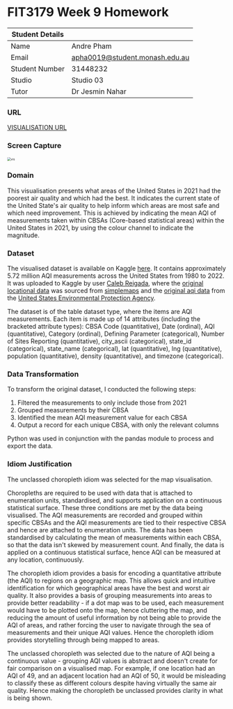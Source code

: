 # FIT3179 Week 9 Homework

| Student Details |                                                              |
| --------------- | ------------------------------------------------------------ |
| Name            | Andre Pham                                                   |
| Email           | [apha0019@student.monash.edu.au](mailto:apha0019@student.monash.edu.au) |
| Student Number  | 31448232                                                     |
| Studio          | Studio 03                                                    |
| Tutor           | Dr Jesmin Nahar                                              |

### URL

[VISUALISATION URL](https://andre-pham.github.io/FIT3179-Homework-Week9/)

### Screen Capture

<img src="C:\Users\andre\Desktop\Repositories\FIT3179\FIT3179-Homework-Week9\vis.PNG" alt="vis" style="zoom: 50%;" /> 

### Domain

This visualisation presents what areas of the United States in 2021 had the poorest air quality and which had the best. It indicates the current state of the United State's air quality to help inform which areas are most safe and which need improvement. This is achieved by indicating the mean AQI of measurements taken within CBSAs (Core-based statistical areas) within the United States in 2021, by using the colour channel to indicate the magnitude.

### Dataset

The visualised dataset is available on Kaggle [here](https://www.kaggle.com/datasets/calebreigada/us-air-quality-1980present). It contains approximately 5.72 million AQI measurements across the United States from 1980 to 2022. It was uploaded to Kaggle by user [Caleb Reigada](https://www.kaggle.com/calebreigada), where the [original locational data](https://simplemaps.com/data/us-cities) was sourced from [simplemaps](https://simplemaps.com/data) and the [original aqi data](https://aqs.epa.gov/aqsweb/airdata/download_files.html) from the [United States Environmental Protection Agency](https://www.epa.gov/).

The dataset is of the table dataset type, where the items are AQI measurements. Each item is made up of 14 attributes (including the bracketed attribute types): CBSA Code (quantitative), Date (ordinal), AQI (quantitative), Category (ordinal), Defining Parameter (categorical), Number of Sites Reporting (quantitative), city_ascii (categorical), state_id (categorical), state_name (categorical), lat (quantitative), lng (quantitative), population (quantitative), density (quantitative), and timezone (categorical).

### Data Transformation

To transform the original dataset, I conducted the following steps:

1. Filtered the measurements to only include those from 2021
2. Grouped measurements by their CBSA
3. Identified the mean AQI measurement value for each CBSA
4. Output a record for each unique CBSA, with only the relevant columns

Python was used in conjunction with the pandas module to process and export the data.

### Idiom Justification

The unclassed choropleth idiom was selected for the map visualisation.

Choropleths are required to be used with data that is attached to enumeration units, standardised, and supports application on a continuous statistical surface. These three conditions are met by the data being visualised. The AQI measurements are recorded and grouped within specific CBSAs and the AQI measurements are tied to their respective CBSA and hence are attached to enumeration units. The data has been standardised by calculating the mean of measurements within each CBSA, so that the data isn't skewed by measurement count. And finally, the data is applied on a continuous statistical surface, hence AQI can be measured at any location, continuously.

The choropleth idiom provides a basis for encoding a quantitative attribute (the AQI) to regions on a geographic map. This allows quick and intuitive identification for which geographical areas have the best and worst air quality. It also provides a basis of grouping measurements into areas to provide better readability - if a dot map was to be used, each measurement would have to be plotted onto the map, hence cluttering the map, and reducing the amount of useful information by not being able to provide the AQI of areas, and rather forcing the user to navigate through the sea of measurements and their unique AQI values. Hence the choropleth idiom provides storytelling through being mapped to areas.

The unclassed choropleth was selected due to the nature of AQI being a continuous value - grouping AQI values is abstract and doesn't create for fair comparison on a visualised map. For example, if one location had an AQI of 49, and an adjacent location had an AQI of 50, it would be misleading to classify these as different colours despite having virtually the same air quality. Hence making the choropleth be unclassed provides clarity in what is being shown.